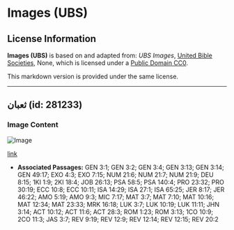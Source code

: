 # Images (UBS)

## License Information

**Images (UBS)** is based on and adapted from: _UBS Images_, [United Bible Societies](https://unitedbiblesocieties.org/), None, which is licensed under a [Public Domain CC0](https://creativecommons.org/public-domain/cc0/).

This markdown version is provided under the same license.



--------------------------------

## ثعبان (id: 281233)

### Image Content

![Image](https://cdn.aquifer.bible/aquifer-content/resources/Media/WEB-0817_snake.jpg)

[link](https://cdn.aquifer.bible/aquifer-content/resources/Media/WEB-0817_snake.jpg)

* **Associated Passages:** GEN 3:1; GEN 3:2; GEN 3:4; GEN 3:13; GEN 3:14; GEN 49:17; EXO 4:3; EXO 7:15; NUM 21:6; NUM 21:7; NUM 21:9; DEU 8:15; 1KI 1:9; 2KI 18:4; JOB 26:13; PSA 58:5; PSA 140:4; PRO 23:32; PRO 30:19; ECC 10:8; ECC 10:11; ISA 14:29; ISA 27:1; ISA 65:25; JER 8:17; JER 46:22; AMO 5:19; AMO 9:3; MIC 7:17; MAT 3:7; MAT 7:10; MAT 10:16; MAT 12:34; MAT 23:33; MRK 16:18; LUK 3:7; LUK 10:19; LUK 11:11; JHN 3:14; ACT 10:12; ACT 11:6; ACT 28:3; ROM 1:23; ROM 3:13; 1CO 10:9; 2CO 11:3; JAS 3:7; REV 9:19; REV 12:9; REV 12:14; REV 12:15; REV 20:2

